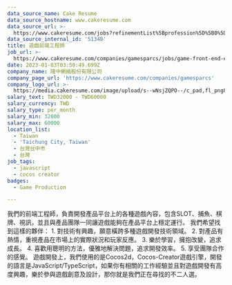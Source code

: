 ```yaml
---
data_source_name: Cake Resume
data_source_hostname: www.cakeresume.com
data_source_url: >-
  https://www.cakeresume.com/jobs?refinementList%5Bprofession%5D%5B0%5D=game-production&range%5Bsalary_range%5D%5Bmin%5D=100000
data_source_internal_id: '51348'
title: 遊戲前端工程師
job_url: >-
  https://www.cakeresume.com/companies/gamesparcs/jobs/game-front-end-engineer-256522
date: 2023-01-03T03:50:49.699Z
company_name: 隆中網絡股份有限公司
company_page_url: 'https://www.cakeresume.com/companies/gamesparcs'
company_logo_url: >-
  https://media.cakeresume.com/image/upload/s--wNsjZQPO--/c_pad,fl_png8,h_200,w_200/v1672363006/iqn45aarox9yomr9pxcj.png
salary_text: TWD32000 - TWD60000
salary_currency: TWD
salary_type: per_month
salary_min: 32000
salary_max: 60000
location_list:
  - Taiwan
  - 'Taichung City, Taiwan'
  - 台灣台中市
  - 台灣
job_tags:
  - javascript
  - cocos creator
badges:
  - Game Production

---
```


我們的前端工程師，負責開發產品平台上的各種遊戲內容，包含SLOT、捕魚、棋牌、視訊，並且與產品團隊一同讓遊戲能夠在產品平台上穩定運行。 我們希望找到這樣的夥伴： 1. 對技術有興趣，願意橫跨多種遊戲開發技術領域。 2. 對產品有熱情，重視產品在市場上的實際狀況和玩家反應。 3. 樂於學習，擁抱改變，追求成長。 4. 喜歡用聰明的方法，優雅地解決問題，追求開發效率。 5. 享受團隊合作的感覺。 遊戲開發上，我們使用的是Cocos2d，Cocos-Creator遊戲引擎，開發的語言是JavaScript/TypeScript，如果你有相關的工作經驗並且對遊戲開發有高度興趣，樂於參與遊戲創意及設計，那你就是我們正在尋找的不二人選。